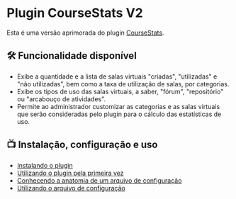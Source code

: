 # Plugin CourseStats V2

Esta é uma versão aprimorada do plugin [CourseStats](https://github.com/dired-ufla/coursestats). 

## :hammer_and_wrench: Funcionalidade disponível 
* Exibe a quantidade e a lista de salas virtuais "criadas", "utilizadas" e "não utilizadas", bem como a taxa de utilização de salas, por categorias.
* Exibe os tipos de uso das salas virtuais, a saber, "fórum", "repositório" ou "arcabouço de atividades".
* Permite ao administrador customizar as categorias e as salas virtuais que serão consideradas pelo plugin para o cálculo das estatísticas de uso. 

## :tv: Instalação, configuração e uso

* [Instalando o plugin](https://www.youtube.com/watch?v=qLNvJU4EPpQ)
* [Utilizando o plugin pela primeira vez](https://www.youtube.com/watch?v=98T4p3GH8F8)
* [Conhecendo a anatomia de um arquivo de configuração](https://www.youtube.com/watch?v=b8SyizBfEIs)
* [Utilizando o arquivo de configuração](https://www.youtube.com/watch?v=db7qCcLRKmI)